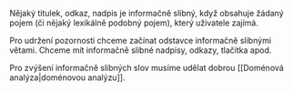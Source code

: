 Nějaký titulek, odkaz, nadpis je informačně slibný, když obsahuje žádaný pojem (či nějaký lexikálně podobný pojem), který uživatele zajímá.

Pro udržení pozornosti chceme začínat odstavce informačně slibnými větami. Chceme mít informačně slibné nadpisy, odkazy, tlačítka apod.

Pro zvýšení informačně slibných slov musíme udělat dobrou [[Doménová analýza|doménovou analýzu]]. 